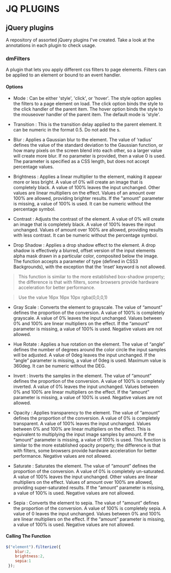 # JQ PLUGINS
## jQuery plugins

A repository of assorted jQuery plugins I've created. Take a look at the annotations in each plugin
to check usage.

### dmFilters
A plugin that lets you apply different css filters to page elements. Filters can be applied to an element or bound to an event handler.
#### Options 

- Mode : Can be either 'style', 'click', or 'hover'. The style option applies the filters to a page element on load. The click option binds the style to the click handler of the parent item. The hover option binds the style to the mouseover handler of the parent item. The default mode is 'style'.

- Transition : This is the transition delay applied to the parent element. It can be numeric in the format 0.5. Do not add the s.

- Blur : Applies a Gaussian blur to the element. The value of ‘radius’ defines the value of the standard deviation to the Gaussian function, or how many pixels on the screen blend into each other, so a larger value will create more blur. If no parameter is provided, then a value 0 is used. The parameter is specified as a CSS length, but does not accept percentage values.

- Brightness : Applies a linear multiplier to the element, making it appear more or less bright. A value of 0% will create an image that is completely black. A value of 100% leaves the input unchanged. Other values are linear multipliers on the effect. Values of an amount over 100% are allowed, providing brighter results. If the "amount" parameter is missing, a value of 100% is used. It can be numeric without the percentage symbol.

- Contrast : Adjusts the contrast of the element. A value of 0% will create an image that is completely black. A value of 100% leaves the input unchanged. Values of amount over 100% are allowed, providing results with less contrast. It can be numeric without the percentage symbol.

- Drop Shadow : Applies a drop shadow effect to the element. A drop shadow is effectively a blurred, offset version of the input elements alpha mask drawn in a particular color, composited below the image. The function accepts a parameter of type (defined in CSS3 Backgrounds), with the exception that the ‘inset’ keyword is not allowed.

> This function is similar to the more established box-shadow property; the difference is that with filters, some browsers provide hardware acceleration for better performance.

> Use the value 16px 16px 10px rgba(0,0,0,1)

- Gray Scale : Converts the element to grayscale. The value of “amount” defines the proportion of the conversion. A value of 100% is completely grayscale. A value of 0% leaves the input unchanged. Values between 0% and 100% are linear multipliers on the effect. If the “amount” parameter is missing, a value of 100% is used. Negative values are not allowed.

- Hue Rotate : Applies a hue rotation on the element. The value of “angle” defines the number of degrees around the color circle the input samples will be adjusted. A value of 0deg leaves the input unchanged. If the “angle” parameter is missing, a value of 0deg is used. Maximum value is 360deg. It can be numeric without the DEG.

- Invert : Inverts the samples in the element. The value of “amount” defines the proportion of the conversion. A value of 100% is completely inverted. A value of 0% leaves the input unchanged. Values between 0% and 100% are linear multipliers on the effect. If the “amount” parameter is missing, a value of 100% is used. Negative values are not allowed.

- Opacity : Applies transparency to the element. The value of “amount” defines the proportion of the conversion. A value of 0% is completely transparent. A value of 100% leaves the input unchanged. Values between 0% and 100% are linear multipliers on the effect. This is equivalent to multiplying the input image samples by amount. If the “amount” parameter is missing, a value of 100% is used. This function is similar to the more established opacity property; the difference is that with filters, some browsers provide hardware acceleration for better performance. Negative values are not allowed.

- Saturate : Saturates the element. The value of “amount” defines the proportion of the conversion. A value of 0% is completely un-saturated. A value of 100% leaves the input unchanged. Other values are linear multipliers on the effect. Values of amount over 100% are allowed, providing super-saturated results. If the “amount” parameter is missing, a value of 100% is used. Negative values are not allowed.

- Sepia : Converts the element to sepia. The value of “amount” defines the proportion of the conversion. A value of 100% is completely sepia. A value of 0 leaves the input unchanged. Values between 0% and 100% are linear multipliers on the effect. If the “amount” parameter is missing, a value of 100% is used. Negative values are not allowed.

#### Calling The Function
``````javascript
$("element").filterize({
    blur:2,
    brightness:2,
    sepia:1
 });
 
